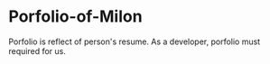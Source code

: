 # Porfolio-of-Milon
Porfolio is reflect of person's resume. As a developer, porfolio must required for us.
